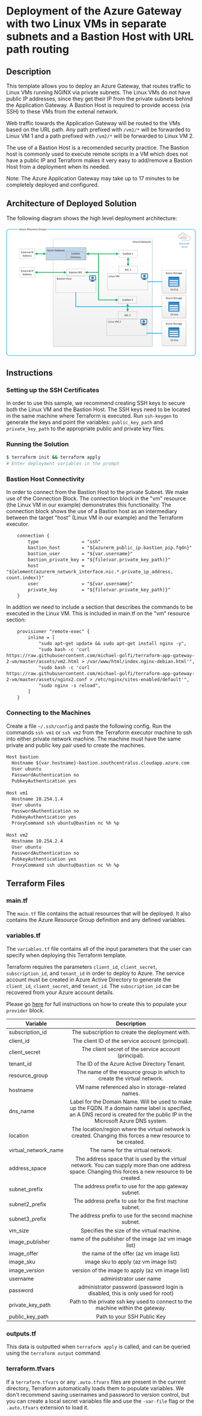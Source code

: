# Deployment of the Azure Gateway with two Linux VMs in separate subnets and a Bastion Host with URL path routing

## Description

This template allows you to deploy an Azure Gateway, that routes traffic to Linux VMs running NGINX via private subnets. The Linux VMs do not have public IP addresses, since they get their IP from the private subnets behind the Application Gateway. A Bastion Host is required to provide access (via SSH) to these VMs from the extenal network.

Web traffic towards the Application Gateway will be routed to the VMs based on the URL path. Any path prefixed with `/vm1/*` will be forwarded to Linux VM 1 and a path prefixed with `/vm2/*` will be forwarded to Linux VM 2.

The use of a Bastion Host is a recomended security practice. The Bastion host is commonly used to execute remote scripts in a VM which does not have a public IP and Terraform makes it very easy to add/remove a Bastion Host from a deployment when its needed.

Note: The Azure Application Gateway may take up to 17 minutes to be completely deployed and configured.

## Architecture of Deployed Solution

The following diagram shows the high level deployment architecture: 

![Azure Gateway deployment architecture](assets/Terraform-Az-Gateway-Example.png)

## Instructions

### Setting up the SSH Certificates

In order to use this sample, we recommend creating SSH keys to secure both the Linux VM and the Bastion Host.  The SSH keys need to be located in the same machine where Terraform is executed. Run `ssh-keygen` to generate the keys and point the variables: `public_key_path` and `private_key_path` to the appropriate public and private key files.

### Running the Solution

```bash
$ terraform init && terraform apply
# Enter deployment variables in the prompt
```

### Bastion Host Connectivity

In order to connect from the Bastion Host to the private Subnet. We make use of the Connection Block. The connection block in the "vm" resource (the Linux VM in our example) demonstrates this functionality. The connection block shows the use of a Bastion host as an intermediary between the target "host" (Linux VM in our example) and the Terraform executor.

```hcl
    connection {
        type                = "ssh"
        bastion_host        = "${azurerm_public_ip.bastion_pip.fqdn}"
        bastion_user        = "${var.username}"
        bastion_private_key = "${file(var.private_key_path)}"
        host                = "${element(azurerm_network_interface.nic.*.private_ip_address, count.index)}"
        user                = "${var.username}"
        private_key         = "${file(var.private_key_path)}"
    }
```

In addtion we need to include a section that describes the commands to be executed in the Linux VM. This is included in main.tf on the "vm" resource section:

```hcl
    provisioner "remote-exec" {
        inline = [
            "sudo apt-get update && sudo apt-get install nginx -y",
            "sudo bash -c 'curl https://raw.githubusercontent.com/michael-golfi/terraform-app-gateway-2-vm/master/assets/vm2.html > /var/www/html/index.nginx-debian.html'",
            "sudo bash -c 'curl https://raw.githubusercontent.com/michael-golfi/terraform-app-gateway-2-vm/master/assets/nginx2.conf > /etc/nginx/sites-enabled/default'",
            "sudo nginx -s reload",
        ]
    }
```

### Connecting to the Machines

Create a file `~/.ssh/config` and paste the following config. Run the commands `ssh vm1` or `ssh vm2` from the Terraform executor machine to ssh into either private network machine. The machine must have the same private and public key pair used to create the machines.

```
Host bastion
  Hostname ${var.hostname}-bastion.southcentralus.cloudapp.azure.com
  User ubuntu
  PasswordAuthentication no
  PubkeyAuthentication yes

Host vm1
  Hostname 10.254.1.4
  User ubuntu
  PasswordAuthentication no
  PubkeyAuthentication yes
  ProxyCommand ssh ubuntu@bastion nc %h %p

Host vm2
  Hostname 10.254.2.4
  User ubuntu
  PasswordAuthentication no
  PubkeyAuthentication yes
  ProxyCommand ssh ubuntu@bastion nc %h %p
```

## Terraform Files

### main.tf
The `main.tf` file contains the actual resources that will be deployed. It also contains the Azure Resource Group definition and any defined variables.

### variables.tf
The `variables.tf` file contains all of the input parameters that the user can specify when deploying this Terraform template.

Terraform requires the parameters `client_id`, `client_secret`, `subscription_id`, and `tenant_id` in order to deploy to Azure. The service account must be created in Azure Active Directory to generate the `client_id`, `client_secret`, and `tenant_id`. The `subscription_id` can be recovered from your Azure account details.

Please go [here](https://www.terraform.io/docs/providers/azurerm/) for full instructions on how to create this to populate your `provider` block.

| Variable      | Description    |
| ------------- |:-------------:|
|subscription_id	|The subscription to create the deployment with.	||
|client_id	|The client ID of the service account (principal).	||
|client_secret	|The client secret of the service account (principal).	||
|tenant_id	|The ID of the Azure Active Directory Tenant.	||
|resource_group	|The name of the resource group in which to create the virtual network.	||
|hostname	|VM name referenced also in storage-related names.	||
|dns_name	| Label for the Domain Name. Will be used to make up the FQDN. If a domain name label is specified, an A DNS record is created for the public IP in the Microsoft Azure DNS system.	||
|location	|The location/region where the virtual network is created. Changing this forces a new resource to be created.	|southcentralus|
|virtual_network_name	|The name for the virtual network.	|vnet|
|address_space	|The address space that is used by the virtual network. You can supply more than one address space. Changing this forces a new resource to be created.	|10.254.0.0/16|
|subnet_prefix	|The address prefix to use for the app gateway subnet.	|10.254.0.0/24|
|subnet2_prefix	|The address prefix to use for the first machine subnet.	|10.254.1.0/24|
|subnet3_prefix	|The address prefix to use for the second machine subnet.	|10.254.2.0/24|
|vm_size	|Specifies the size of the virtual machine.	|Standard_A0|
|image_publisher	|name of the publisher of the image (az vm image list)	|Canonical|
|image_offer	|the name of the offer (az vm image list)	|UbuntuServer|
|image_sku	|image sku to apply (az vm image list)	|16.04-LTS|
|image_version	|version of the image to apply (az vm image list)	|latest|
|username	|administrator user name	|ubuntu|
|password	|administrator password (password login is disabled, this is only used for root)	|C0c0nut1234!|
|private_key_path	|Path to the private ssh key used to connect to the machine within the gateway.	|/home/ubuntu/.ssh/id_rsa|
|public_key_path	|Path to your SSH Public Key	|/home/ubuntu/.ssh/id_rsa.pub|

### outputs.tf
This data is outputted when `terraform apply` is called, and can be queried using the `terraform output` command.

### terraform.tfvars
If a `terraform.tfvars` or any `.auto.tfvars` files are present in the current directory, Terraform automatically loads them to populate variables. We don't recommend saving usernames and password to version control, but you can create a local secret variables file and use the `-var-file` flag or the `.auto.tfvars` extension to load it.
